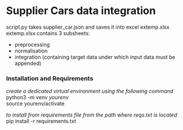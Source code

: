 # Supplier Cars data integration

script.py takes supplier_car.json and saves it into excel extemp.xlsx <br /> 
extemp.xlsx contains 3 subsheets: <br />
- preprocessing
- normalisation
- integration (containing target data under which input data must be appended)

### Installation and Requirements

_create a dedicated virtual environment using the following command_ <br /> 
python3 -m venv _yourenv_ <br /> 
source yourenv/activate

_to install from requirements file from the path where reqs.txt is located_ <br /> 
pip install -r requirements.txt 
